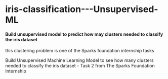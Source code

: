# iris-classification---Unsupervised-ML

<h4>Build unsupervised model to predict how may clusters needed to classify the iris dataset </h4>
<div>this clustering problem is one of the Sparks foundation internship tasks</div>

<span>Build Unsupervised Machine Learning Model to see how many clusters needed to classify the iris dataset - Task 2 from The Sparks Foundation Internship</span>
